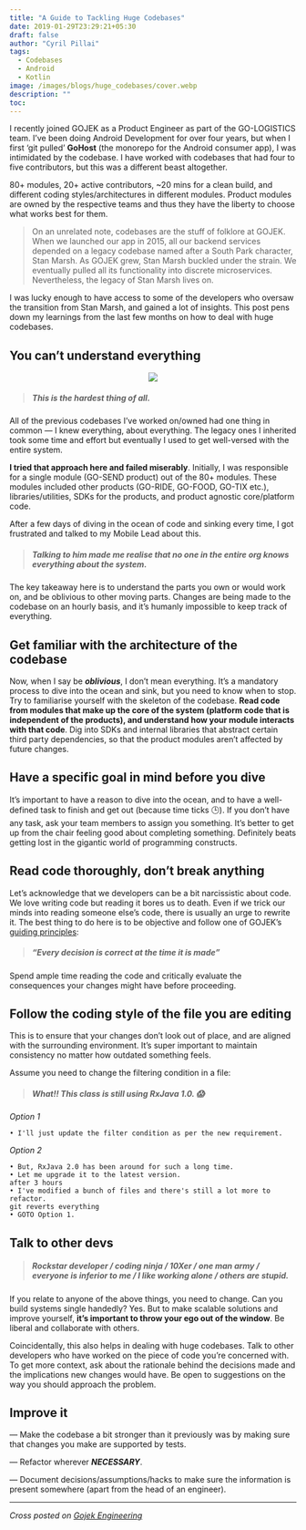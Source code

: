 ```yaml
---
title: "A Guide to Tackling Huge Codebases"
date: 2019-01-29T23:29:21+05:30
draft: false
author: "Cyril Pillai"
tags:
  - Codebases
  - Android
  - Kotlin
image: /images/blogs/huge_codebases/cover.webp
description: ""
toc:
---
```


I recently joined GOJEK as a Product Engineer as part of the GO-LOGISTICS team. I’ve been doing Android Development for over four years, but when I first ‘git pulled’ **GoHost** (the monorepo for the Android consumer app), I was intimidated by the codebase. I have worked with codebases that had four to five contributors, but this was a different beast altogether.

80+ modules, 20+ active contributors, ~20 mins for a clean build, and different coding styles/architectures in different modules. Product modules are owned by the respective teams and thus they have the liberty to choose what works best for them.

> On an unrelated note, codebases are the stuff of folklore at GOJEK. When we launched our app in 2015, all our backend services depended on a legacy codebase named after a South Park character, Stan Marsh. As GOJEK grew, Stan Marsh buckled under the strain. We eventually pulled all its functionality into discrete microservices. Nevertheless, the legacy of Stan Marsh lives on.

I was lucky enough to have access to some of the developers who oversaw the transition from Stan Marsh, and gained a lot of insights. This post pens down my learnings from the last few months on how to deal with huge codebases.

## You can’t understand everything

<p align="center">
    <img src="/images/blogs/huge_codebases/know_nothing.webp">
</p>

> ##### This is the hardest thing of all.

All of the previous codebases I’ve worked on/owned had one thing in common — I knew everything, about everything. The legacy ones I inherited took some time and effort but eventually I used to get well-versed with the entire system.

**I tried that approach here and failed miserably**. Initially, I was responsible for a single module (GO-SEND product) out of the 80+ modules. These modules included other products (GO-RIDE, GO-FOOD, GO-TIX etc.), libraries/utilities, SDKs for the products, and product agnostic core/platform code.

After a few days of diving in the ocean of code and sinking every time, I got frustrated and talked to my Mobile Lead about this.

> ##### Talking to him made me realise that no one in the entire org knows everything about the system.

The key takeaway here is to understand the parts you own or would work on, and be oblivious to other moving parts. Changes are being made to the codebase on an hourly basis, and it’s humanly impossible to keep track of everything.

## Get familiar with the architecture of the codebase

Now, when I say be ***oblivious***, I don’t mean everything. It’s a mandatory process to dive into the ocean and sink, but you need to know when to stop. Try to familiarise yourself with the skeleton of the codebase. **Read code from modules that make up the core of the system (platform code that is independent of the products), and understand how your module interacts with that code**. Dig into SDKs and internal libraries that abstract certain third party dependencies, so that the product modules aren’t affected by future changes.

## Have a specific goal in mind before you dive

It’s important to have a reason to dive into the ocean, and to have a well-defined task to finish and get out (because time ticks 🕒). If you don’t have any task, ask your team members to assign you something. It’s better to get up from the chair feeling good about completing something. Definitely beats getting lost in the gigantic world of programming constructs.

## Read code thoroughly, don’t break anything

Let’s acknowledge that we developers can be a bit narcissistic about code. We love writing code but reading it bores us to death. Even if we trick our minds into reading someone else’s code, there is usually an urge to rewrite it. The best thing to do here is to be objective and follow one of GOJEK’s [guiding principles](https://medium.com/gojekengineering/go-jek-engineering-guiding-principles-101-9a7bd499ffa2):

> ##### ***“Every decision is correct at the time it is made”***

Spend ample time reading the code and critically evaluate the consequences your changes might have before proceeding.

## Follow the coding style of the file you are editing

This is to ensure that your changes don’t look out of place, and are aligned with the surrounding environment. It’s super important to maintain consistency no matter how outdated something feels.

Assume you need to change the filtering condition in a file:

> ##### What!! This class is still using RxJava 1.0. 😱

*Option 1*

```
• I'll just update the filter condition as per the new requirement.
```

*Option 2*

```
• But, RxJava 2.0 has been around for such a long time.
• Let me upgrade it to the latest version.
after 3 hours
• I've modified a bunch of files and there's still a lot more to refactor.
git reverts everything
• GOTO Option 1.
```

## Talk to other devs

> ##### Rockstar developer / coding ninja / 10Xer / one man army / everyone is inferior to me / I like working alone / others are stupid.

If you relate to anyone of the above things, you need to change. Can you build systems single handedly? Yes. But to make scalable solutions and improve yourself, **it’s important to throw your ego out of the window**. Be liberal and collaborate with others.

Coincidentally, this also helps in dealing with huge codebases. Talk to other developers who have worked on the piece of code you’re concerned with. To get more context, ask about the rationale behind the decisions made and the implications new changes would have. Be open to suggestions on the way you should approach the problem.

## Improve it

— Make the codebase a bit stronger than it previously was by making sure that changes you make are supported by tests.

— Refactor wherever ***NECESSARY***.

— Document decisions/assumptions/hacks to make sure the information is present somewhere (apart from the head of an engineer).

---

*Cross posted on [Gojek Engineering](https://www.gojek.io/blog/a-guide-to-tackling-huge-codebases)*














